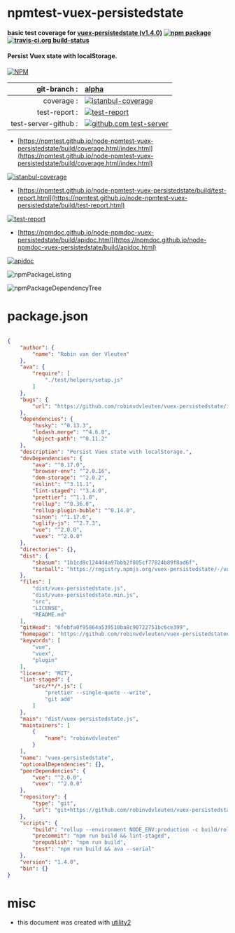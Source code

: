 # npmtest-vuex-persistedstate

#### basic test coverage for  [vuex-persistedstate (v1.4.0)](https://github.com/robinvdvleuten/vuex-persistedstate#readme)  [![npm package](https://img.shields.io/npm/v/npmtest-vuex-persistedstate.svg?style=flat-square)](https://www.npmjs.org/package/npmtest-vuex-persistedstate) [![travis-ci.org build-status](https://api.travis-ci.org/npmtest/node-npmtest-vuex-persistedstate.svg)](https://travis-ci.org/npmtest/node-npmtest-vuex-persistedstate)

#### Persist Vuex state with localStorage.

[![NPM](https://nodei.co/npm/vuex-persistedstate.png?downloads=true&downloadRank=true&stars=true)](https://www.npmjs.com/package/vuex-persistedstate)

| git-branch : | [alpha](https://github.com/npmtest/node-npmtest-vuex-persistedstate/tree/alpha)|
|--:|:--|
| coverage : | [![istanbul-coverage](https://npmtest.github.io/node-npmtest-vuex-persistedstate/build/coverage.badge.svg)](https://npmtest.github.io/node-npmtest-vuex-persistedstate/build/coverage.html/index.html)|
| test-report : | [![test-report](https://npmtest.github.io/node-npmtest-vuex-persistedstate/build/test-report.badge.svg)](https://npmtest.github.io/node-npmtest-vuex-persistedstate/build/test-report.html)|
| test-server-github : | [![github.com test-server](https://npmtest.github.io/node-npmtest-vuex-persistedstate/GitHub-Mark-32px.png)](https://npmtest.github.io/node-npmtest-vuex-persistedstate/build/app/index.html) | | build-artifacts : | [![build-artifacts](https://npmtest.github.io/node-npmtest-vuex-persistedstate/glyphicons_144_folder_open.png)](https://github.com/npmtest/node-npmtest-vuex-persistedstate/tree/gh-pages/build)|

- [https://npmtest.github.io/node-npmtest-vuex-persistedstate/build/coverage.html/index.html](https://npmtest.github.io/node-npmtest-vuex-persistedstate/build/coverage.html/index.html)

[![istanbul-coverage](https://npmtest.github.io/node-npmtest-vuex-persistedstate/build/screenCapture.buildCi.browser.%252Ftmp%252Fbuild%252Fcoverage.lib.html.png)](https://npmtest.github.io/node-npmtest-vuex-persistedstate/build/coverage.html/index.html)

- [https://npmtest.github.io/node-npmtest-vuex-persistedstate/build/test-report.html](https://npmtest.github.io/node-npmtest-vuex-persistedstate/build/test-report.html)

[![test-report](https://npmtest.github.io/node-npmtest-vuex-persistedstate/build/screenCapture.buildCi.browser.%252Ftmp%252Fbuild%252Ftest-report.html.png)](https://npmtest.github.io/node-npmtest-vuex-persistedstate/build/test-report.html)

- [https://npmdoc.github.io/node-npmdoc-vuex-persistedstate/build/apidoc.html](https://npmdoc.github.io/node-npmdoc-vuex-persistedstate/build/apidoc.html)

[![apidoc](https://npmdoc.github.io/node-npmdoc-vuex-persistedstate/build/screenCapture.buildCi.browser.%252Ftmp%252Fbuild%252Fapidoc.html.png)](https://npmdoc.github.io/node-npmdoc-vuex-persistedstate/build/apidoc.html)

![npmPackageListing](https://npmtest.github.io/node-npmtest-vuex-persistedstate/build/screenCapture.npmPackageListing.svg)

![npmPackageDependencyTree](https://npmtest.github.io/node-npmtest-vuex-persistedstate/build/screenCapture.npmPackageDependencyTree.svg)



# package.json

```json

{
    "author": {
        "name": "Robin van der Vleuten"
    },
    "ava": {
        "require": [
            "./test/helpers/setup.js"
        ]
    },
    "bugs": {
        "url": "https://github.com/robinvdvleuten/vuex-persistedstate/issues"
    },
    "dependencies": {
        "husky": "^0.13.3",
        "lodash.merge": "^4.6.0",
        "object-path": "^0.11.2"
    },
    "description": "Persist Vuex state with localStorage.",
    "devDependencies": {
        "ava": "^0.17.0",
        "browser-env": "^2.0.16",
        "dom-storage": "^2.0.2",
        "eslint": "^3.11.1",
        "lint-staged": "^3.4.0",
        "prettier": "^1.1.0",
        "rollup": "^0.36.0",
        "rollup-plugin-buble": "^0.14.0",
        "sinon": "^1.17.6",
        "uglify-js": "^2.7.3",
        "vue": "^2.0.0",
        "vuex": "^2.0.0"
    },
    "directories": {},
    "dist": {
        "shasum": "1b1cd9c1244d4a97bbb2f805cf77824b89f8ad6f",
        "tarball": "https://registry.npmjs.org/vuex-persistedstate/-/vuex-persistedstate-1.4.0.tgz"
    },
    "files": [
        "dist/vuex-persistedstate.js",
        "dist/vuex-persistedstate.min.js",
        "src",
        "LICENSE",
        "README.md"
    ],
    "gitHead": "6febfa0f95864a539510ba8c90722751bc6ce399",
    "homepage": "https://github.com/robinvdvleuten/vuex-persistedstate#readme",
    "keywords": [
        "vue",
        "vuex",
        "plugin"
    ],
    "license": "MIT",
    "lint-staged": {
        "src/**/*.js": [
            "prettier --single-quote --write",
            "git add"
        ]
    },
    "main": "dist/vuex-persistedstate.js",
    "maintainers": [
        {
            "name": "robinvdvleuten"
        }
    ],
    "name": "vuex-persistedstate",
    "optionalDependencies": {},
    "peerDependencies": {
        "vue": "^2.0.0",
        "vuex": "^2.0.0"
    },
    "repository": {
        "type": "git",
        "url": "git+https://github.com/robinvdvleuten/vuex-persistedstate.git"
    },
    "scripts": {
        "build": "rollup --environment NODE_ENV:production -c build/rollup.config.js && uglifyjs dist/vuex-persistedstate.js --comments -o dist/vuex-persistedstate.min.js",
        "precommit": "npm run build && lint-staged",
        "prepublish": "npm run build",
        "test": "npm run build && ava --serial"
    },
    "version": "1.4.0",
    "bin": {}
}
```



# misc
- this document was created with [utility2](https://github.com/kaizhu256/node-utility2)
